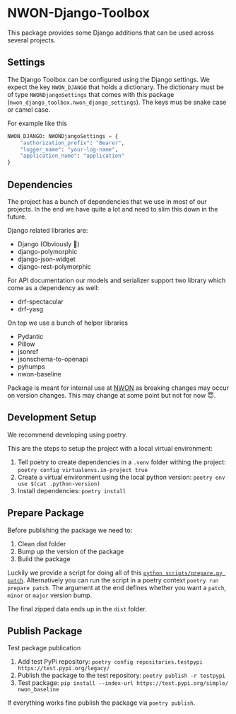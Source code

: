 # NWON-Django-Toolbox

This package provides some Django additions that can be used across several projects.

## Settings

The Django Toolbox can be configured using the Django settings. We expect the key `NWON_DJANGO` that holds a dictionary. The dictionary must be of type `NWONDjangoSettings` that comes with this package (`nwon_django_toolbox.nwon_django_settings`). The keys mus be snake case or camel case.

For example like this

```python
NWON_DJANGO: NWONDjangoSettings = {
    "authorization_prefix": "Bearer",
    "logger_name": "your-log-name",
    "application_name": "application"
}
```

## Dependencies

The project has a bunch of dependencies that we use in most of our projects. In the end we have quite a lot and need to slim this down in the future.

Django related libraries are:

- Django (Obviously 🧠)
- django-polymorphic
- django-json-widget
- django-rest-polymorphic

For API documentation our models and serializer support two library which come as a dependency as well:

- drf-spectacular
- drf-yasg

On top we use a bunch of helper libraries

- Pydantic
- Pillow
- jsonref
- jsonschema-to-openapi
- pyhumps
- nwon-baseline

Package is meant for internal use at [NWON](https://nwon.de) as breaking changes may occur on version changes. This may change at some point but not for now 😇.

## Development Setup

We recommend developing using poetry.

This are the steps to setup the project with a local virtual environment:

1. Tell poetry to create dependencies in a `.venv` folder withing the project: `poetry config virtualenvs.in-project true`
1. Create a virtual environment using the local python version: `poetry env use $(cat .python-version)`
1. Install dependencies: `poetry install`

## Prepare Package

Before publishing the package we need to:

1. Clean dist folder
1. Bump up the version of the package
1. Build the package

Luckily we provide a script for doing all of this [`python scripts/prepare.py patch`](scripts/prepare.py). Alternatively you can run the script in a poetry context `poetry run prepare patch`. The argument at the end defines whether you want a `patch`, `minor` or `major` version bump.

The final zipped data ends up in the `dist` folder.

## Publish Package 

Test package publication

1. Add test PyPi repository: `poetry config repositories.testpypi https://test.pypi.org/legacy/`
2. Publish the package to the test repository: `poetry publish -r testpypi`
3. Test package: `pip install --index-url https://test.pypi.org/simple/ nwon_baseline`

If everything works fine publish the package via `poetry publish`.
